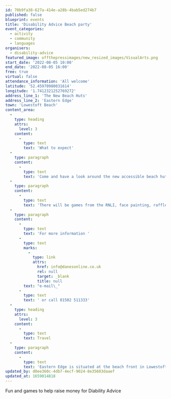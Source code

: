 ```yaml
---
id: 70b9fa38-627a-414e-a28b-4bab5ed274b7
published: false
blueprint: events
title: 'Disability Advice Beach party'
event_categories:
  - activity
  - community
  - languages
organisers:
  - disability-advice
featured_image: offthepressimages/new_resized_images/VisualArts.png
start_date: '2022-08-05 10:00'
end_date: '2022-08-05 16:00'
free: true
virtual: false
attendance_information: 'All welcome'
latitude: '52.45970980031614'
longitude: '1.7412321252769272'
address_line_1: 'The New Beach Huts'
address_line_2: 'Eastern Edge'
town: 'Lowestoft Beach'
content_area:
  -
    type: heading
    attrs:
      level: 3
    content:
      -
        type: text
        text: 'What to expect'
  -
    type: paragraph
    content:
      -
        type: text
        text: 'Come and have a look around the new accessible beach huts and help raise funds for Disability Advice.'
  -
    type: paragraph
    content:
      -
        type: text
        text: 'There will be games from the RNLI, face painting, raffle prizes, tombola, cake sale and games from Everyone Active.'
  -
    type: paragraph
    content:
      -
        type: text
        text: 'For more information '
      -
        type: text
        marks:
          -
            type: link
            attrs:
              href: info@danesonline.co.uk
              rel: null
              target: _blank
              title: null
        text: "e-mail\_"
      -
        type: text
        text: ' or call 01502 511333'
  -
    type: heading
    attrs:
      level: 3
    content:
      -
        type: text
        text: Travel
  -
    type: paragraph
    content:
      -
        type: text
        text: 'Eastern Edge is situated at the beach front in Lowestoft. Lowestoft beach front is serviced by the bus routes: 99 Coastal Clipper, X2 Coastlink, X21 Coastlink. There is also a train station in Lowestoft which is a 26-minute walk from the beach huts. The nearest car park is Pakefield Road Car Park, a 4-minute walk from the beach huts.'
updated_by: d0ee360c-4db7-4ecf-9024-8e35603daaef
updated_at: 1659014818
---
```

Fun and games to help raise money for Diability Advice